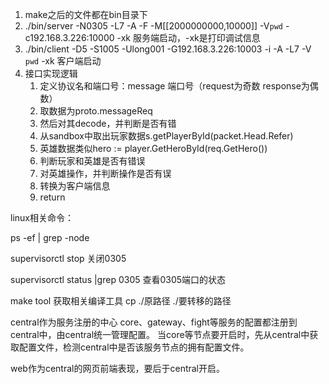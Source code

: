 
1. make之后的文件都在bin目录下
2. ./bin/server -N0305 -L7 -A -F -M[[2000000000,10000]] -V`pwd` -c192.168.3.226:10000 -xk
   服务端启动，-xk是打印调试信息
3. ./bin/client -D5 -S1005 -Ulong001 -G192.168.3.226:10003  -i -A -L7 -V `pwd` -xk
    客户端启动
4. 接口实现逻辑
   1. 定义协议名和端口号：message 端口号（request为奇数 response为偶数）
   2. 取数据为proto.messageReq
   3. 然后对其decode，并判断是否有错
   4. 从sandbox中取出玩家数据s.getPlayerById(packet.Head.Refer)
   5. 英雄数据类似hero := player.GetHeroById(req.GetHero())
   6. 判断玩家和英雄是否有错误
   7. 对英雄操作，并判断操作是否有误
   8. 转换为客户端信息
   9. return


linux相关命令：

ps -ef | grep -node

supervisorctl stop 关闭0305

supervisorctl status |grep 0305 查看0305端口的状态


make tool 获取相关编译工具
cp ./原路径 ./要转移的路径




central作为服务注册的中心
core、gateway、fight等服务的配置都注册到central中，由central统一管理配置。
当core等节点要开启时，先从central中获取配置文件，检测central中是否该服务节点的拥有配置文件。

web作为central的网页前端表现，要后于central开启。
